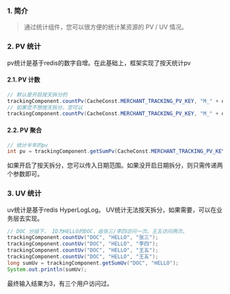 ### 1. 简介

> 通过统计组件，您可以很方便的统计某资源的 PV / UV 情况。

### 2. PV 统计

pv统计是基于redis的数字自增。在此基础上，框架实现了按天统计pv

#### 2.1. PV 计数

```java
// 默认是开启按天拆分的
trackingComponent.countPv(CacheConst.MERCHANT_TRACKING_PV_KEY, "M_" + dto.getMerchantId());
// 如果您不想按天拆分，您可以
trackingComponent.countPv(CacheConst.MERCHANT_TRACKING_PV_KEY, "M_" + dto.getMerchantId(), false);
```

#### 2.2. PV 聚合

```java
// 统计半年的pv
int pv = trackingComponent.getSumPv(CacheConst.MERCHANT_TRACKING_PV_KEY, "M_" + merchantDO.getMerchantId(), LocalDate.now().plusDays(-180));
```
如果开启了按天拆分，您可以传入日期范围。如果没开启日期拆分，则只需传递两个参数即可。


### 3. UV 统计

uv统计是基于redis HyperLogLog。 UV统计无法按天拆分，如果需要，可以在业务层去实现。

```java
// DOC 分组下， ID为HELLO的DOC，由张三/李四访问一次。王五访问两次。
trackingComponent.countUv("DOC", "HELLO", "张三");
trackingComponent.countUv("DOC", "HELLO", "李四");
trackingComponent.countUv("DOC", "HELLO", "王五");
trackingComponent.countUv("DOC", "HELLO", "王五");
long sumUv = trackingComponent.getSumUv("DOC", "HELLO");
System.out.println(sumUv);
```

最终输入结果为3，有三个用户访问过。
